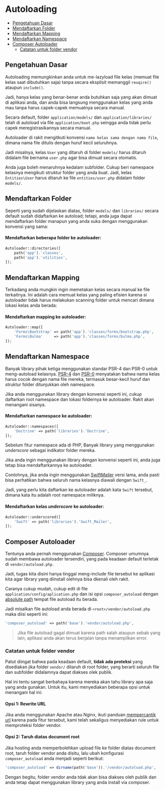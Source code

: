 # Autoloading

<!-- MarkdownTOC autolink="true" autoanchor="true" levels="2,3" bracket="round" lowercase="only_ascii" -->

- [Pengetahuan Dasar](#pengetahuan-dasar)
- [Mendaftarkan Folder](#mendaftarkan-folder)
- [Mendaftarkan Mapping](#mendaftarkan-mapping)
- [Mendaftarkan Namespace](#mendaftarkan-namespace)
- [Composer Autoloader](#composer-autoloader)
    - [Catatan untuk folder vendor](#catatan-untuk-folder-vendor)

<!-- /MarkdownTOC -->


<a id="pengetahuan-dasar"></a>
## Pengetahuan Dasar

Autoloading memungkinkan anda untuk me-lazyload file kelas (memuat file kelas saat dibutuhkan saja)
tanpa secara eksplisit memanggil `reuqire()` ataupun `include()`.

Jadi, hanya kelas yang benar-benar anda butuhkan saja yang akan dimuat di aplikasi anda, dan anda
bisa langsung menggunakan kelas yang anda mau tanpa harus capek-capek memuatnya secara manual.

Secara default, folder `application/models/` dan `application/libraries/` telah di autoload via
file `application/boot.php` seingga anda tidak perlu capek meregistrasikannya secara manual.

Autoloader di rakit mengitkuti konvensi `nama kelas sama dengan nama file`, dimana nama file
ditulis dengan huruf kecil seluruhnya.

Jadi misalnya, kelas `User` yang ditaruh di folder `models/` harus ditaruh didalam file
bernama `user.php` agar bisa dimuat secara otomatis.

Anda juga boleh menaruhnya kedalam subfolder. Cukup beri namespace kelasnya mengikuti
struktur folder yang anda buat. Jadi, kelas `Entities\User` harus ditaruh ke
file `entities/user.php` didalam folder `models/`.


<a id="mendaftarkan-folder"></a>
## Mendaftarkan Folder

Seperti yang sudah dijelaskan diatas, folder `models/` dan `libraries/` secara default
sudah didaftarkan ke autoload; tetapi, anda juga dapat mendaftarkan folder manapun yang anda
suka dengan menggunakan konvensi yang sama:

#### Mendaftarkan beberapa folder ke autoloader:

```php
Autoloader::directories([
	path('app').'classes',
	path('app').'utilities',
]);
```


<a id="mendaftarkan-mapping"></a>
## Mendaftarkan Mapping

Terkadang anda mungkin ingin memetakan kelas secara manual ke file terkaitnya. Ini adalah cara
memuat kelas yang paling efisien karena si autoloader tidak harus melakukan scanning folder
untuk mencari dimana lokasi kelas anda berada:

#### Mendaftarkan mapping ke autoloader:

```php
Autoloader::map([
	'Forms\Bootstrap' => path('app').'classes/forms/bootstrap.php',
	'Forms\Bulma'     => path('app').'classes/forms/bulma.php',
]);
```


<a id="mendaftarkan-namespace"></a>
## Mendaftarkan Namespace

Banyak library pihak ketiga menggunakan standar PSR-4 dan PSR-0 untuk meng-autoload kelasnya.
[PSR-4](https://www.php-fig.org/psr/psr-4/) dan [PSR-0](https://www.php-fig.org/psr/psr-0/)
menyatakan bahwa nama kelas harus cocok dengan nama file mereka, termasuk besar-kecil huruf
dan struktur folder ditunjukkan oleh namespace.

Jika anda menggunakan library dengan konvensi seperti ini, cukup daftarkan root namespace
dan lokasi foldernya ke autoloader. Rakit akan menangani sisanya.

#### Mendaftarkan namespace ke autoloader:

```php
Autoloader::namespaces([
	'Doctrine' => path('libraries').'Doctrine',
]);
```

Sebelum fitur namespace ada di PHP, Banyak library yang menggunakan _underscore_ sebagai
indikator folder mereka.

Jika anda ingin menggunakan library dengan konvensi seperti ini, anda juga tetap bisa
mendaftarkannya ke autoloader.

Contohnya, jika anda ingin menggunakan [SwiftMailer](https://github.com/swiftmailer/swiftmailer)
versi lama, anda pasti bisa perhatikan bahwa seluruh nama kelasnya diawali dengan `Swift_`.

Jadi, yang perlu kita daftarkan ke autoloader adalah kata `Swift` tersebut, dimana kata itu
adalah root namespace miliknya.

#### Mendaftarkan kelas _underscore_ ke autoloader:

```php
Autoloader::underscored([
	'Swift' => path('libraries').'Swift_Mailer',
]);
```

<a id="composer-autoloader"></a>
## Composer Autoloader

Tentunya anda pernah menggunakan [Composer](https://getcomposer.org). Composer umumnya
sudah membawa autoloader tersendiri, yang pada keadaan default terletak di `vendor/autoload.php`.

Jadi, tugas kita disini hanya tinggal meng-include file tersebut ke aplikasi kita agar library yang
diinstall olehnya bisa dkenali oleh rakit.

Caranya cukup mudah, cukup edit di file `application/config/aplication.php` dan isi
opsi `composer_autoload` dengan <ins>absolute path</ins> tempat file autoload itu berada.

Jadi misalkan file autoload anda berada di `<root>/vendor/autoload.php` maka diisi seperti ini:

```php
'composer_autoload' => path('base').'vendor/autoload.php',
```

>  Jika file autoload gagal dimuat karena path salah ataupun sebab yang lain,
   aplikasi anda akan terus berjalan tanpa menampilkan error.



<a id="catatan-untuk-folder-vendor"></a>
### Catatan untuk folder vendor

Patut diingat bahwa pada keadaan default, **tidak ada proteksi** yang disediakan jika
folder `vendor/` ditaruh di root folder, yang berarti seluruh file dan subfolder didalamnya
dapat diakses olek publik.

Hal ini tentu sangat berbahaya karena mereka akan tahu library apa saja yang anda gunakan.
Untuk itu, kami menyediakan beberapa opsi untuk menangani hal ini:


#### Opsi 1: Rewrite URL

Jika anda menggunakan Apache atau Nginx, ikuti panduan
[mempercantik url](/docs/id/install#mempercantik-url) karena pada fitur tersebut, kami telah
sekaligus menyediakan rule untuk memproteksi folder vendor.



#### Opsi 2: Taruh diatas document root

Jika hosting anda memperbolehkan upload file ke folder diatas document root, taruh folder
vendor anda disitu, lalu ubah konfigurasi `composer_autoload` anda menjadi seperti berikut:

```php
'composer_autoload' => dirname(path('base')).'/vendor/autoload.php',
```

Dengan begitu, folder vendor anda tdak akan bisa diakses oleh publik dan anda tetap dapat
menggunakan library yang anda install via composer.
